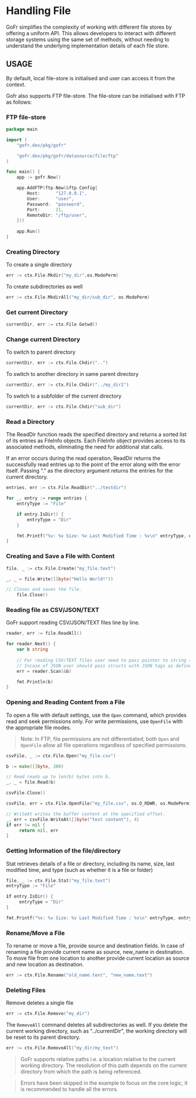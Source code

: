 # Handling File

GoFr simplifies the complexity of working with different file stores by offering a uniform API. This allows developers to interact with different storage systems using the same set of methods, without needing to understand the underlying implementation details of each file store.

## USAGE

By default, local file-store is initialised and user can access it from the context.

Gofr also supports FTP file-store. The file-store can be initialised with FTP as follows:

### FTP file-store
```go
package main

import (
    "gofr.dev/pkg/gofr"

    "gofr.dev/pkg/gofr/datasource/file/ftp"
)

func main() {
    app := gofr.New()

	app.AddFTP(ftp.New(&ftp.Config{
		Host:      "127.0.0.1",
		User:      "user",
		Password:  "password",
		Port:      21,
		RemoteDir: "/ftp/user",
	}))
    
    app.Run()
}
```


### Creating Directory

To create a single directory
```go
err := ctx.File.Mkdir("my_dir",os.ModePerm)
```

To create subdirectories as well
```go
err := ctx.File.MkdirAll("my_dir/sub_dir", os.ModePerm)
```

### Get current Directory

```go
currentDir, err := ctx.File.Getwd()
```

### Change current Directory

To switch to parent directory
```go
currentDir, err := ctx.File.Chdir("..")
```

To switch to another directory in same parent directory
```go
currentDir, err := ctx.File.Chdir("../my_dir2")
```

To switch to a subfolder of the current directory
```go
currentDir, err := ctx.File.Chdir("sub_dir")
```

### Read a Directory

The ReadDir function reads the specified directory and returns a sorted list of its entries as FileInfo objects. Each FileInfo object provides access to its associated methods, eliminating the need for additional stat calls. 

If an error occurs during the read operation, ReadDir returns the successfully read entries up to the point of the error along with the error itself. Passing "." as the directory argument returns the entries for the current directory.
```go
entries, err := ctx.File.ReadDir("../testdir")

for _, entry := range entries {
    entryType := "File"

    if entry.IsDir() {
        entryType = "Dir"
    } 

    fmt.Printf("%v: %v Size: %v Last Modified Time : %v\n" entryType, entry.Name(), entry.Size(), entry.ModTime())
}
```

### Creating and Save a File with Content

```go
file, _ := ctx.File.Create("my_file.text")

_, _ = file.Write([]byte("Hello World!"))

// Closes and saves the file.
	file.Close()
```

### Reading file as CSV/JSON/TEXT
GoFr support reading CSV/JSON/TEXT files line by line.

```go
reader, err := file.ReadAll()

for reader.Next() {
	var b string
		
	// For reading CSV/TEXT files user need to pass pointer to string to SCAN.
	// Incase of JSON user should pass structs with JSON tags as defined in encoding/json.
	err = reader.Scan(&b)

	fmt.Println(b)
}
```


### Opening and Reading Content from a File
To open a file with default settings, use the `Open` command, which provides read and seek permissions only. For write permissions, use `OpenFile` with the appropriate file modes.
> Note: In FTP, file permissions are not differentiated; both `Open` and `OpenFile` allow all file operations regardless of specified permissions.
```go
csvFile, _ := ctx.File.Open("my_file.csv")

b := make([]byte, 200)

// Read reads up to len(b) bytes into b.
_, _ = file.Read(b)

csvFile.Close()

csvFile, err = ctx.File.OpenFile("my_file.csv", os.O_RDWR, os.ModePerm)

// WriteAt writes the buffer content at the specified offset.
_, err = csvFile.WriteAt([]byte("test content"), 4)
if err != nil {
     return nil, err
}

```

### Getting Information of the file/directory

Stat retrieves details of a file or directory, including its name, size, last modified time, and type (such as whether it is a file or folder)
```go
file, _ := ctx.File.Stat("my_file.text")
entryType := "File"

if entry.IsDir() {
     entryType = "Dir"
}

fmt.Printf("%v: %v Size: %v Last Modified Time : %v\n" entryType, entry.Name(), entry.Size(), entry.ModTime())

```

### Rename/Move a File

To rename or move a file, provide source and destination fields.
In case of renaming a file provide current name as source, new_name in destination.
To move file from one location to another provide current location as source and new location as destination.

```go
err := ctx.File.Rename("old_name.text", "new_name.text")
```

### Deleting Files

Remove deletes a single file
```go
err := ctx.File.Remove("my_dir")
```

The `RemoveAll` command deletes all subdirectories as well. If you delete the current working directory, such as "../currentDir", the working directory will be reset to its parent directory.
```go
err := ctx.File.RemoveAll("my_dir/my_text")
```

> GoFr supports relative paths i.e. a location relative to the current working directory. The resolution of this path depends on the current directory from which the path is being referenced. 

> Errors have been skipped in the example to focus on the core logic, it is recommended to handle all the errors.
